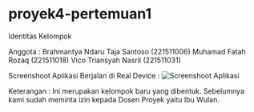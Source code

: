 # proyek4-pertemuan1

Identitas Kelompok

Anggota : Brahmantya Ndaru Taja Santoso (221511006)
          Muhamad Fatah Rozaq (221511018)
          Vico Triansyah Nasril (221511031)

Screenshoot Aplikasi Berjalan di Real Device :
![Screenshoot Aplikasi](https://github.com/FatahRozaq/proyek4-pertemuan1/assets/89440284/fd52658b-5ec0-44b0-a1fb-6fa5ee9d3689)

Keterangan : Ini merupakan kelompok baru yang dibentuk. Sebelumnya kami sudah meminta izin kepada Dosen Proyek yaitu Ibu Wulan.
